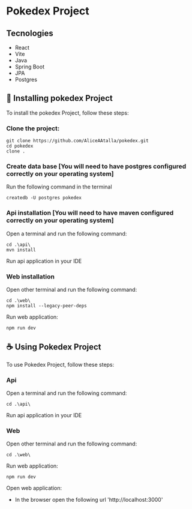 # Pokedex Project

## Tecnologies

- React
- Vite
- Java
- Spring Boot
- JPA
- Postgres

## 🚀 Installing pokedex Project

To install the pokedex Project, follow these steps:

### Clone the project:

```
git clone https://github.com/AliceAAtalla/pokedex.git
cd pokedex
clone .

```

### Create data base [You will need to have postgres configured correctly on your operating system]

Run the following command in the terminal
```
createdb -U postgres pokedex
```


### Api installation [You will need to have maven configured correctly on your operating system]

Open a terminal and run the following command:

```
cd .\api\
mvn install
```

Run api application in your IDE


### Web installation
Open other terminal and run the following command:

```
cd .\web\
npm install --legacy-peer-deps
```

Run web application:

```
npm run dev
```


## ☕ Using Pokedex Project

To use Pokedex Project, follow these steps:


### Api

Open a terminal and run the following command:

```
cd .\api\
```

Run api application in your IDE


### Web

Open other terminal and run the following command:

```
cd .\web\
```

Run web application:

```
npm run dev
```

Open web application:

- In the browser open the following url 'http://localhost:3000'

